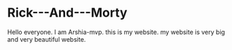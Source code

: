 # Rick---And---Morty
Hello everyone. I am Arshia-mvp. this is my website. my website is very big and very beautiful website.
